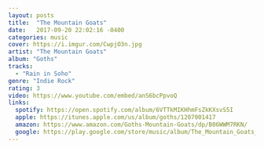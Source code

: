 ```yaml
---
layout: posts
title:  "The Mountain Goats"
date:   2017-09-20 22:02:16 -0400
categories: music
cover: https://i.imgur.com/CwpjO3n.jpg
artist: "The Mountain Goats"
album: "Goths"
tracks:
  - "Rain in Soho"
genre: "Indie Rock"
rating: 3
video: https://www.youtube.com/embed/anS6bcPpvoQ
links:
  spotify: https://open.spotify.com/album/6VTTkMIKHhmFsZkKXsvS5I
  apple: https://itunes.apple.com/us/album/goths/1207001417
  amazon: https://www.amazon.com/Goths-Mountain-Goats/dp/B06WWM7RKN/
  google: https://play.google.com/store/music/album/The_Mountain_Goats_Goths?id=B44sph6egb4ndeizpzidkxr3aqy&hl=en
---
```





